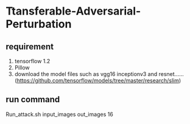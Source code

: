 # Ttansferable-Adversarial-Perturbation

## requirement
1. tensorflow 1.2
2. Pillow
3. download the model files such as vgg16 inceptionv3 and resnet......(https://github.com/tensorflow/models/tree/master/research/slim)

## run command
Run_attack.sh input_images out_images 16
